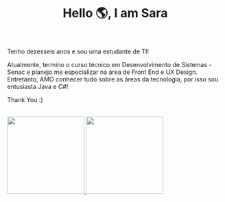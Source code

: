 

<h1 align="center">Hello 🌎, I am Sara</h1>

<br><br>
Tenho dezesseis anos e sou uma estudante de TI!

Atualmente, termino o curso técnico em Desenvolvimento de Sistemas - Senac e planejo me especializar na área de Front End e UX Design. Entretanto, AMO conhecer tudo sobre as áreas da tecnologia, por isso sou entusiasta Java e C#! 

Thank You :)

<br/>

<div>
<a href="https://github.com/saraferreira10">
<img height="180em" src="https://github-readme-stats.vercel.app/api/top-langs/?username=saraferreira10&layout=compact&langs_count=7&theme=dracula"/>
<img height="180em" src="https://github-readme-stats.vercel.app/api?username=saraferreira10&show_icons=true&theme=dracula&include_all_commits=true&count_private=true"/>
</div>

<br/><br/>


